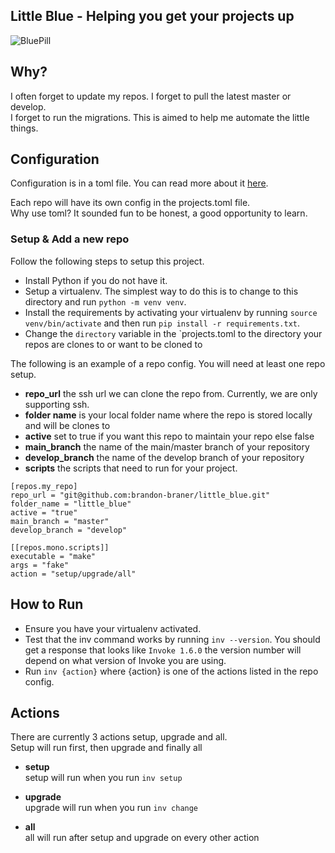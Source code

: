 ## Little Blue - Helping you get your projects up
![BluePill](https://github.com/brandon-braner/images/blob/master/github_images/bluepill_200x210.png?raw=true)

## Why?

I often forget to update my repos. I forget to pull the latest master or develop.  
I forget to run the migrations. This is aimed to help me automate the little things.

## Configuration

Configuration is in a toml file. You can read more about it [here](https://github.com/toml-lang/toml).  

Each repo will have its own config in the projects.toml file.  
Why use toml? It sounded fun to be honest, a good opportunity to learn.


### Setup & Add a new repo

Follow the following steps to setup this project.
* Install Python if you do not have it. 
* Setup a virtualenv. The simplest way to do this is to change to this directory and run `python -m venv venv`.
* Install the requirements by activating your virtualenv by running `source venv/bin/activate` and then run `pip install -r requirements.txt`.
* Change the `directory` variable in the `projects.toml to the directory your repos are clones to or want to be cloned to


The following is an example of a repo config. You will need at least one repo setup.

* **repo_url** the ssh url we can clone the repo from. Currently, we are only supporting ssh. 
* **folder name** is your local folder name where the repo is stored locally and will be clones to
* **active** set to true if you want this repo to maintain your repo else false
* **main_branch** the name of the main/master branch of your repository
* **develop_branch** the name of the develop branch of your repository
* **scripts** the scripts that need to run for your project. 
```
[repos.my_repo]
repo_url = "git@github.com:brandon-braner/little_blue.git"
folder_name = "little_blue"
active = "true"
main_branch = "master"
develop_branch = "develop"

[[repos.mono.scripts]]
executable = "make"
args = "fake"
action = "setup/upgrade/all"
```

## How to Run

* Ensure you have your virtualenv activated.
* Test that the inv command works by running `inv --version`. You should get a response that looks like `Invoke 1.6.0`
the version number will depend on what version of Invoke you are using.
* Run `inv {action}` where {action} is one of the actions listed in the repo config.

## Actions

There are currently 3 actions setup, upgrade and all.  
Setup will run first, then upgrade and finally all

* **setup**  
setup will run when you run `inv setup`

* **upgrade**  
upgrade will run when you run `inv change`
  
* **all**  
all will run after setup and upgrade on every other action